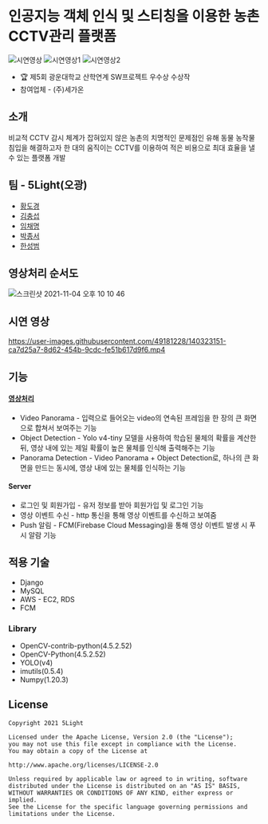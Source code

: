 # 인공지능 객체 인식 및 스티칭을 이용한 농촌 CCTV관리 플랫폼
![시연영상](https://user-images.githubusercontent.com/71459076/179457519-234acee4-494a-45f9-82bc-4a9126fbfa1a.PNG)
![시연영상1](https://user-images.githubusercontent.com/71459076/179457503-c4b86558-5682-4d79-9787-5a650ce90b5e.PNG)
![시연영상2](https://user-images.githubusercontent.com/71459076/179457513-91559e51-5c40-4ab1-a528-36519698cb16.PNG)

- 🏆 제5회 광운대학교 산학연계 SW프로젝트 우수상 수상작 
- 참여업체 - (주)세가온



## 소개
비교적 CCTV 감시 체계가 잡혀있지 않은 농촌의 치명적인 문제점인 유해 동물 농작물 침입을 해결하고자 한 대의 움직이는 CCTV를 이용하여 적은 비용으로 최대 효율을 낼 수 있는 플랫폼 개발
## 팀 - 5Light(오광)
- [황도경](https://github.com/Dokyung-Hwang)
- [김충섭](https://github.com/kchs94)
- [임채명](https://github.com/LimLight94)
- [박종서](https://github.com/jj441)
- [한성범](https://github.com/winterbeom)

## 영상처리 순서도
![스크린샷 2021-11-04 오후 10 10 46](https://user-images.githubusercontent.com/49181228/140319359-cc5aeca9-abb6-4e81-a483-5227a4cb81ed.png)


## 시연 영상
https://user-images.githubusercontent.com/49181228/140323151-ca7d25a7-8d62-454b-9cdc-fe51b617d9f6.mp4

## 기능
#### [영상처리](https://github.com/LimLight94/5Light_ImageProcessing)
- Video Panorama - 입력으로 들어오는 video의 연속된 프레임을 한 장의 큰 화면으로 합쳐서 보여주는 기능
- Object Detection - Yolo v4-tiny 모델을 사용하여 학습된 물체의 확률을 계산한 뒤, 영상 내에 있는 제일 확률이 높은 물체를 인식해 출력해주는 기능
- Panorama Detection - Video Panorama + Object Detection로, 하나의 큰 화면을 만드는 동시에, 영상 내에 있는 물체를 인식하는 기능
#### Server
- 로그인 및 회원가입 - 유저 정보를 받아 회원가입 및 로그인 기능
- 영상 이벤트 수신 - http 통신을 통해 영상 이벤트를 수신하고 보여줌
- Push 알림 - FCM(Firebase Cloud Messaging)을 통해 영상 이벤트 발생 시 푸시 알람 기능

## 적용 기술
- Django
- MySQL
- AWS - EC2, RDS
- FCM

### Library
- OpenCV-contrib-python(4.5.2.52)
- OpenCV-Python(4.5.2.52)
- YOLO(v4)
- imutils(0.5.4)
- Numpy(1.20.3)


## License
```
Copyright 2021 5Light

Licensed under the Apache License, Version 2.0 (the "License");
you may not use this file except in compliance with the License.
You may obtain a copy of the License at

http://www.apache.org/licenses/LICENSE-2.0

Unless required by applicable law or agreed to in writing, software
distributed under the License is distributed on an "AS IS" BASIS,
WITHOUT WARRANTIES OR CONDITIONS OF ANY KIND, either express or implied.
See the License for the specific language governing permissions and
limitations under the License.
```
